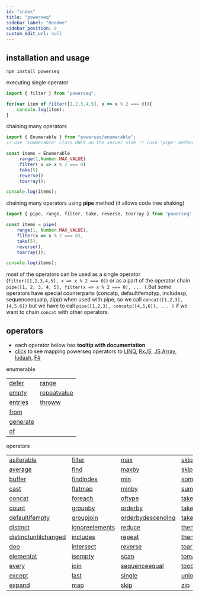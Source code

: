 ```yaml
---
id: "index"
title: "powerseq"
sidebar_label: "Readme"
sidebar_position: 0
custom_edit_url: null
---
```


## installation and usage

```
npm install powerseq
```

executing single operator

```javascript 
import { filter } from "powerseq";

for(var item of filter([1,2,3,4,5], x => x % 2 === 0)){
    console.log(item);
}
```

chaining many operators 

```javascript
import { Enumerable } from "powerseq/enumerable";  
// use 'Enumerable' class ONLY on the server side !! (use 'pipe' method on the client side )

const items = Enumerable
    .range(1,Number.MAX_VALUE)
    .filter( x => x % 2 === 0)
    .take(5)
    .reverse()
    .toarray();

console.log(items);
```

chaining many operators using **pipe** method (it allows code tree shaking)

```javascript
import { pipe, range, filter, take, reverse, toarray } from "powerseq";

const items = pipe(
    range(1, Number.MAX_VALUE),
    filter(x => x % 2 === 0),
    take(5),
    reverse(),
    toarray());

console.log(items);
```

most of the operators can be used as a single operator (`filter([1,2,3,4,5], x => x % 2 === 0)`) or as a part of the operator chain `pipe([1, 2, 3, 4, 5], filter(x => x % 2 === 0), ... )`.But some operators have special counterparts (concatp, defaultifemptyp, includesp, sequenceequalp, zipp) when used with pipe, so we call `concat([1,2,3], [4,5,6])` but we have to call `pipe([1,2,3], concatp([4,5,6]), ... )` if we want to chain `concat` with other operators.

## operators
- each operator below has **tooltip with documentation**
- [click](https://github.com/marcinnajder/powerseq/tree/master/docs/mapping.md) to see mapping powerseq operators to [LINQ](https://msdn.microsoft.com/en-us/library/system.linq.enumerable(v=vs.110).aspx), [RxJS](http://reactivex.io/rxjs/class/es6/Observable.js~Observable.html), [JS Array](https://developer.mozilla.org/en-US/docs/Web/JavaScript/Reference/Global_Objects/Array), [lodash](https://lodash.com/docs/4.17.2), [F#](https://msdn.microsoft.com/en-us/visualfsharpdocs/conceptual/collections.seq-module-%5bfsharp%5d)

enumerable
<table><tr><td><span><a class="tooltip" href="https://github.com/marcinnajder/powerseq/tree/master/test/enumerable/defer.ts" title=" defer(() => [1, 2, 3] /* executed on demand */) -> seq [1, 2, 3]">defer</a></span></td><td><span><a class="tooltip" href="https://github.com/marcinnajder/powerseq/tree/master/test/enumerable/range.ts" title=" range(10, 4) -> seq [10, 11, 12, 13]">range</a></span></td></tr><tr><td><span><a class="tooltip" href="https://github.com/marcinnajder/powerseq/tree/master/test/enumerable/empty.ts" title=" empty() -> seq []">empty</a></span></td><td><span><a class="tooltip" href="https://github.com/marcinnajder/powerseq/tree/master/test/enumerable/repeatvalue.ts" title=" repeatvalue(true, 4) -> seq [true, true, true, true]&#013; take(repeatvalue(true), 2) -> seq [true, true]">repeatvalue</a></span></td></tr><tr><td><span><a class="tooltip" href="https://github.com/marcinnajder/powerseq/tree/master/test/enumerable/entries.ts" title=" entries({ 'a': 1, b: 2 }) -> seq [['a', 1], ['b', 2]]&#013; entries([1, 2, 3]) -> seq [[0, 1], [1, 2], [2, 3]]">entries</a></span></td><td><span><a class="tooltip" href="https://github.com/marcinnajder/powerseq/tree/master/test/enumerable/throww.ts" title=" throww(new Error('exception ...')) -> error: exception ...">throww</a></span></td></tr><tr><td><span><a class="tooltip" href="https://github.com/marcinnajder/powerseq/tree/master/test/enumerable/from.ts" title=" Enumerable.from([1, 2, 3]) -> enumerable [1, 2, 3]&#013; Enumerable.from((function* () { yield 1; })()) -> enumerable []">from</a></span></td></tr><tr><td><span><a class="tooltip" href="https://github.com/marcinnajder/powerseq/tree/master/test/enumerable/generate.ts" title=" generate(0, x => x < 4, x => x + 1, x => 'a'.repeat(x)) -> seq ['', 'a', 'aa', 'aaa']">generate</a></span></td></tr><tr><td><span><a class="tooltip" href="https://github.com/marcinnajder/powerseq/tree/master/test/enumerable/of.ts" title=" of(1, 2, true, 'abc') -> seq [1, 2, true, 'abc']">of</a></span></td></tr></table>
operators
<table><tr><td><span><a class="tooltip" href="https://github.com/marcinnajder/powerseq/tree/master/test/operators/asiterable.ts" title=" asiterable([1, 2] /**changes seq type to help TypeScript*/) -> [1, 2]">asiterable</a></span></td><td><span><a class="tooltip" href="https://github.com/marcinnajder/powerseq/tree/master/test/operators/filter.ts" title=" filter([1, 2, 2, 3, 4], x => x > 2) -> seq [3, 4]&#013; filter([1, 2, 2, 3, 4], (x, index) => x - 1 === index) -> seq [1, 2]">filter</a></span></td><td><span><a class="tooltip" href="https://github.com/marcinnajder/powerseq/tree/master/test/operators/max.ts" title=" max([1, 2, 3, 1]) -> 3&#013; max(['a', 'bb', 'rrr', 'd'], x => x.length) -> 3">max</a></span></td><td><span><a class="tooltip" href="https://github.com/marcinnajder/powerseq/tree/master/test/operators/skiplast.ts" title=" skiplast([1, 2, 3, 4], 2) -> seq [1, 2]&#013; skiplast([1, 2, 3, 4], 0) -> seq [1, 2, 3, 4]&#013; skiplast([1, 2, 3, 4], 5) -> seq []">skiplast</a></span></td></tr><tr><td><span><a class="tooltip" href="https://github.com/marcinnajder/powerseq/tree/master/test/operators/average.ts" title=" average([1, 2, 3, 4]) -> 2.5&#013; average(['a', 'aa', 'aaa'], s => s.length) -> 2">average</a></span></td><td><span><a class="tooltip" href="https://github.com/marcinnajder/powerseq/tree/master/test/operators/find.ts" title=" find([1, 2, 2, 3, 4]) -> 1&#013; find([1, 2, 2, 3, 4], x => x > 2) -> 3&#013; find([1, 2, 2, 3, 4], x => x > 4) -> undefined&#013; find([1, 2, 2, 3, 4], x => x > 4, 100) -> 100&#013; find([1, 2, 2, 3, 4], (x, index) => x > 1 && index > 2) -> 3">find</a></span></td><td><span><a class="tooltip" href="https://github.com/marcinnajder/powerseq/tree/master/test/operators/maxby.ts" title=" maxby(['a', 'bb', 'rrr', 'd'], x => x.length) -> 'rrr'">maxby</a></span></td><td><span><a class="tooltip" href="https://github.com/marcinnajder/powerseq/tree/master/test/operators/skipwhile.ts" title=" skipwhile([1, 2, 2, 3, 3, 4, 5], x => x < 3) -> seq [3, 3, 4, 5]">skipwhile</a></span></td></tr><tr><td><span><a class="tooltip" href="https://github.com/marcinnajder/powerseq/tree/master/test/operators/buffer.ts" title=" buffer([1, 2, 3, 4, 5, 6, 7], 2) -> seq [[1, 2], [3, 4], [5, 6], [7]]&#013; buffer([1, 2, 3, 4, 5, 6, 7], 2, /*skip*/ 4) -> seq [[1, 2], [5, 6]]">buffer</a></span></td><td><span><a class="tooltip" href="https://github.com/marcinnajder/powerseq/tree/master/test/operators/findindex.ts" title=" findindex([1, 2, 2, 3, 4], x => x > 1) -> 1&#013; findindex([1, 2, 2, 3, 4], (x, index) => x > 1 && index > 2) -> 3">findindex</a></span></td><td><span><a class="tooltip" href="https://github.com/marcinnajder/powerseq/tree/master/test/operators/min.ts" title=" min([1, 2, 3, 1]) -> 1&#013; min(['a', 'bb', 'rrr', 'd'], x => x.length) -> 1">min</a></span></td><td><span><a class="tooltip" href="https://github.com/marcinnajder/powerseq/tree/master/test/operators/some.ts" title=" some([1]) -> true&#013; some([]) -> false&#013; some([1, 2, 3], x => x > 2) -> true&#013; some([1, 2, 3], x => x > 3) -> false">some</a></span></td></tr><tr><td><span><a class="tooltip" href="https://github.com/marcinnajder/powerseq/tree/master/test/operators/cast.ts" title=" cast([new Number(1), new Number(2), 's', false], Number) -> error: An element in the sequence cannot be cast to type 'Number'.">cast</a></span></td><td><span><a class="tooltip" href="https://github.com/marcinnajder/powerseq/tree/master/test/operators/flatmap.ts" title=" flatmap([{ ns: [1] }, { ns: [99, 10] }, { ns: [6, 3] }], x => x.ns) -> seq [1, 99, 10, 6, 3]&#013; flatmap(['abc', 'cd'], text => text, (text, char) => text + '-' + char) -> seq ['abc-a', 'abc-b', 'abc-c', 'cd-c', 'cd-d']">flatmap</a></span></td><td><span><a class="tooltip" href="https://github.com/marcinnajder/powerseq/tree/master/test/operators/minby.ts" title=" minby(['a', 'bb', 'rrr', 'd'], x => x.length) -> 'a'">minby</a></span></td><td><span><a class="tooltip" href="https://github.com/marcinnajder/powerseq/tree/master/test/operators/sum.ts" title=" sum([1, 2, 3]) -> 6&#013; sum(['a', 'asd', 'yy'], x => x.length) -> 6">sum</a></span></td></tr><tr><td><span><a class="tooltip" href="https://github.com/marcinnajder/powerseq/tree/master/test/operators/concat.ts" title=" concat([1, 2], [3, 5], [6]) -> seq [1, 2, 3, 5, 6]">concat</a></span></td><td><span><a class="tooltip" href="https://github.com/marcinnajder/powerseq/tree/master/test/operators/foreach.ts" title=" foreach([1, 2, 3], x => { /* some action */ ; }) -> undefined">foreach</a></span></td><td><span><a class="tooltip" href="https://github.com/marcinnajder/powerseq/tree/master/test/operators/oftype.ts" title=" oftype([new Number(1), new Number(2), 's', false], Number) -> seq [{  }, {  }]">oftype</a></span></td><td><span><a class="tooltip" href="https://github.com/marcinnajder/powerseq/tree/master/test/operators/take.ts" title=" take([1, 2, 3, 4, 5], 2) -> seq [1, 2]">take</a></span></td></tr><tr><td><span><a class="tooltip" href="https://github.com/marcinnajder/powerseq/tree/master/test/operators/count.ts" title=" count([2, 2, 2]) -> 3&#013; count([2, 4, 6], x => x > 2) -> 2">count</a></span></td><td><span><a class="tooltip" href="https://github.com/marcinnajder/powerseq/tree/master/test/operators/groupby.ts" title=" groupby(['a', 'b', 'cc', 'ddd', 'xx'], x => x.length) -> seq [enumerable ['a', 'b'], enumerable ['cc', 'xx'], enumerable ['ddd']]&#013; groupby(['a', 'b', 'cc', 'ddd', 'xx'], x => x.length, x => x.toUpperCase()) -> seq [enumerable ['A', 'B'], enumerable ['CC', 'XX'], enumerable ['DDD']]">groupby</a></span></td><td><span><a class="tooltip" href="https://github.com/marcinnajder/powerseq/tree/master/test/operators/orderby.ts" title=" orderby([1, 4, 2, 3, 5, 1], x => x) -> enumerable [1, 1, 2, 3, 4, 5]&#013; orderby(['abc', 'dd', 'sdfe', 'f'], x => x.length) -> enumerable ['f', 'dd', 'abc', 'sdfe']">orderby</a></span></td><td><span><a class="tooltip" href="https://github.com/marcinnajder/powerseq/tree/master/test/operators/takelast.ts" title=" takelast([1, 2, 3], 2) -> seq [2, 3]&#013; takelast([1, 2, 3], 0) -> seq []&#013; takelast([1, 2, 3], 5) -> seq [1, 2, 3]">takelast</a></span></td></tr><tr><td><span><a class="tooltip" href="https://github.com/marcinnajder/powerseq/tree/master/test/operators/defaultifempty.ts" title=" defaultifempty([1, 2, 3]) -> seq [1, 2, 3]&#013; defaultifempty([]) -> seq [undefined]&#013; defaultifempty([], 10) -> seq [10]">defaultifempty</a></span></td><td><span><a class="tooltip" href="https://github.com/marcinnajder/powerseq/tree/master/test/operators/groupjoin.ts" title=" groupjoin([1, 3, 2], ['a', 'b', 'cc'], x => x, y => y.length, (x, ys) => x + ':' + toarray(ys)) -> seq ['1:a,b', '2:cc']">groupjoin</a></span></td><td><span><a class="tooltip" href="https://github.com/marcinnajder/powerseq/tree/master/test/operators/orderbydescending.ts" title=" orderbydescending([1, 4, 2, 3, 5, 1], x => x) -> enumerable [5, 4, 3, 2, 1, 1]&#013; orderbydescending(['abc', 'dd', 'sdfe', 'f'], x => x.length) -> enumerable ['sdfe', 'abc', 'dd', 'f']">orderbydescending</a></span></td><td><span><a class="tooltip" href="https://github.com/marcinnajder/powerseq/tree/master/test/operators/takewhile.ts" title=" takewhile([1, 2, 2, 3, 3, 4, 5], x => x < 3) -> seq [1, 2, 2]">takewhile</a></span></td></tr><tr><td><span><a class="tooltip" href="https://github.com/marcinnajder/powerseq/tree/master/test/operators/distinct.ts" title=" distinct([1, 2, 1, 3, 2]) -> seq [1, 2, 3]&#013; distinct(['a', 'aa', 'ab', 'abc'], x => x.length) -> seq ['a', 'aa', 'abc']">distinct</a></span></td><td><span><a class="tooltip" href="https://github.com/marcinnajder/powerseq/tree/master/test/operators/ignoreelements.ts" title=" ignoreelements([1, 3, 2]) -> seq []">ignoreelements</a></span></td><td><span><a class="tooltip" href="https://github.com/marcinnajder/powerseq/tree/master/test/operators/reduce.ts" title=" reduce([1, 2, 3], (a, x) => a + x) -> 6&#013; reduce([1, 2, 3], (a, x) => a + (x * 10), '') -> '102030'">reduce</a></span></td><td><span><a class="tooltip" href="https://github.com/marcinnajder/powerseq/tree/master/test/operators/thenby.ts" title=" thenby(orderby(['xa', 'a', 'fg', 'ert', 'b'], x => x.length), x => x) -> enumerable ['a', 'b', 'fg', 'xa', 'ert']">thenby</a></span></td></tr><tr><td><span><a class="tooltip" href="https://github.com/marcinnajder/powerseq/tree/master/test/operators/distinctuntilchanged.ts" title=" distinctuntilchanged([1, 1, 2, 2, 2, 1, 3, 3]) -> seq [1, 2, 1, 3]">distinctuntilchanged</a></span></td><td><span><a class="tooltip" href="https://github.com/marcinnajder/powerseq/tree/master/test/operators/includes.ts" title=" includes([1, 2, 3], 2) -> true&#013; includes([1, 2, 3], 5) -> false&#013; includes([1, 2, 3], 3, /*fromIndex*/ 4) -> false">includes</a></span></td><td><span><a class="tooltip" href="https://github.com/marcinnajder/powerseq/tree/master/test/operators/repeat.ts" title=" repeat([1, 2, 3], 2) -> seq [1, 2, 3, 1, 2, 3]&#013; take(repeat([1, 2, 3]), 5) -> seq [1, 2, 3, 1, 2]">repeat</a></span></td><td><span><a class="tooltip" href="https://github.com/marcinnajder/powerseq/tree/master/test/operators/thenbydescending.ts" title=" thenbydescending(orderby(['xa', 'a', 'fg', 'ert', 'b'], x => x.length), x => x) -> enumerable ['b', 'a', 'xa', 'fg', 'ert']">thenbydescending</a></span></td></tr><tr><td><span><a class="tooltip" href="https://github.com/marcinnajder/powerseq/tree/master/test/operators/doo.ts" title=" doo([1, 2, 3,], (x) => { /* executed during iteration */ ; }) -> seq [1, 2, 3]">doo</a></span></td><td><span><a class="tooltip" href="https://github.com/marcinnajder/powerseq/tree/master/test/operators/intersect.ts" title=" intersect([1, 2, 2, 3], [3, 3, 1]) -> seq [3, 1]&#013; intersect(['a', 'c', 'ddd'], ['r', 'ww', 'ttt', 'oooo'], x => x.length) -> seq ['r', 'ttt']">intersect</a></span></td><td><span><a class="tooltip" href="https://github.com/marcinnajder/powerseq/tree/master/test/operators/reverse.ts" title=" reverse([1, 2, 3]) -> seq [3, 2, 1]">reverse</a></span></td><td><span><a class="tooltip" href="https://github.com/marcinnajder/powerseq/tree/master/test/operators/toarray.ts" title=" toarray([1, 2, 2]) -> [1, 2, 2]">toarray</a></span></td></tr><tr><td><span><a class="tooltip" href="https://github.com/marcinnajder/powerseq/tree/master/test/operators/elementat.ts" title=" elementat([1, 2, 12, 15], 2) -> 12&#013; elementat([1, 2, 12, 15], 20) -> undefined&#013; elementat([1, 2, 12, 15], 20, 100) -> 100">elementat</a></span></td><td><span><a class="tooltip" href="https://github.com/marcinnajder/powerseq/tree/master/test/operators/isempty.ts" title=" isempty([]) -> true&#013; isempty([1, 2]) -> false">isempty</a></span></td><td><span><a class="tooltip" href="https://github.com/marcinnajder/powerseq/tree/master/test/operators/scan.ts" title=" scan([1, 2, 3], (a, x) => a + x) -> seq [3, 6]&#013; scan([1, 2, 3], (a, x) => a + (x * 10), '') -> seq ['10', '1020', '102030']">scan</a></span></td><td><span><a class="tooltip" href="https://github.com/marcinnajder/powerseq/tree/master/test/operators/tomap.ts" title=" tomap(['a', 'bb', 'ccc'], x => x.length) -> Map {1 => 'a', 2 => 'bb', 3 => 'ccc'}&#013; tomap(['a', 'bb', 'ccc'], x => x.length, x => x.toUpperCase()) -> Map {1 => 'A', 2 => 'BB', 3 => 'CCC'}">tomap</a></span></td></tr><tr><td><span><a class="tooltip" href="https://github.com/marcinnajder/powerseq/tree/master/test/operators/every.ts" title=" every([1, 2, 12, 15], x => x > 0) -> true&#013; every([1, 2, 12, 15], x => x < 10) -> false">every</a></span></td><td><span><a class="tooltip" href="https://github.com/marcinnajder/powerseq/tree/master/test/operators/join.ts" title=" join([1, 2, 3], ['a', 'bb', 'x'], x => x, y => y.length, (x, y) => x + ':' + y) -> seq ['1:a', '1:x', '2:bb']">join</a></span></td><td><span><a class="tooltip" href="https://github.com/marcinnajder/powerseq/tree/master/test/operators/sequenceequal.ts" title=" sequenceequal([1, 2, 3], [1, 2, 3]) -> true&#013; sequenceequal([1, 2, 3], [1, 2, 2]) -> false&#013; sequenceequal([1, 2, 3], [1, 2]) -> false">sequenceequal</a></span></td><td><span><a class="tooltip" href="https://github.com/marcinnajder/powerseq/tree/master/test/operators/toobject.ts" title=" toobject(['a', 'bb', 'ccc'], x => x.length) -> { 1:a, 2:bb, 3:ccc }&#013; toobject(['a', 'bb', 'ccc'], x => x.length, x => x.toUpperCase()) -> { 1:A, 2:BB, 3:CCC }">toobject</a></span></td></tr><tr><td><span><a class="tooltip" href="https://github.com/marcinnajder/powerseq/tree/master/test/operators/except.ts" title=" except([1, 2, 2, 3, 4], [2, 3]) -> seq [1, 4]&#013; except(['a', 'b', 'ba', 'xde'], ['poc'], x => x.length) -> seq ['a', 'ba']">except</a></span></td><td><span><a class="tooltip" href="https://github.com/marcinnajder/powerseq/tree/master/test/operators/last.ts" title=" last([1, 2, 3]) -> 3&#013; last([]) -> undefined&#013; last([1, 2, 3, 4, 5], x => x > 2) -> 5&#013; last([1, 2, 3, 4, 5], (x, index) => x > 2 && index < 4) -> 4">last</a></span></td><td><span><a class="tooltip" href="https://github.com/marcinnajder/powerseq/tree/master/test/operators/single.ts" title=" single([1]) -> 1&#013; single([1, 2, 3], x => x > 2) -> 3&#013; single([1, 2, 3], x => x > 1) -> error: More than one element satisfies the condition in predicate.">single</a></span></td><td><span><a class="tooltip" href="https://github.com/marcinnajder/powerseq/tree/master/test/operators/union.ts" title=" union([1, 2, 2], [2, 3, 3, 4]) -> seq [1, 2, 3, 4]&#013; union(['a', 'c', 'ddd'], ['r', 'ww', 'ttt', 'oooo'], x => x.length) -> seq ['a', 'ddd', 'ww', 'oooo']">union</a></span></td></tr><tr><td><span><a class="tooltip" href="https://github.com/marcinnajder/powerseq/tree/master/test/operators/expand.ts" title=" expand([1], x => x > 8 ? [] : [10, x * 2]) -> seq [1, 10, 2, 10, 4, 10, 8, 10, 16]">expand</a></span></td><td><span><a class="tooltip" href="https://github.com/marcinnajder/powerseq/tree/master/test/operators/map.ts" title=" map([1, 2, 3], x => x * 10) -> seq [10, 20, 30]&#013; map([1, 2, 3], (x, index) => x * 10 + index) -> seq [10, 21, 32]">map</a></span></td><td><span><a class="tooltip" href="https://github.com/marcinnajder/powerseq/tree/master/test/operators/skip.ts" title=" skip([1, 2, 3, 4, 5], 2) -> seq [3, 4, 5]">skip</a></span></td><td><span><a class="tooltip" href="https://github.com/marcinnajder/powerseq/tree/master/test/operators/zip.ts" title=" zip(['a', 'b', 'c'], [1, 2], (s, n) => s + n) -> seq ['a1', 'b2']&#013; zip(['a', 'b', 'c'], [1, 2], [false], (s, n, b) => s + n + b) -> seq ['a1false']">zip</a></span></td></tr></table>
